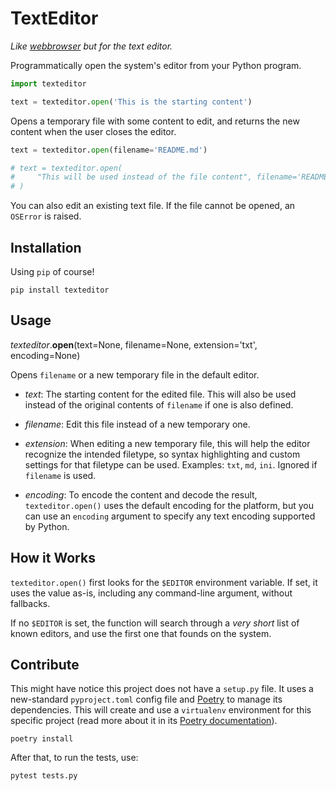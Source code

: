 # TextEditor

*Like [webbrowser](https://docs.python.org/3.7/library/webbrowser.html) but for the text editor.*

Programmatically open the system's editor from your Python program.

```python
import texteditor

text = texteditor.open('This is the starting content')
```

Opens a temporary file with some content to edit, and returns the new content when
the user closes the editor.

```python
text = texteditor.open(filename='README.md')

# text = texteditor.open(
#     "This will be used instead of the file content", filename='README.md'
# )
```

You can also edit an existing text file. If the file cannot be opened, an `OSError`
is raised.


## Installation

Using `pip` of course!

```
pip install texteditor
```


## Usage

*texteditor*.**open**(text=None, filename=None, extension='txt', encoding=None)

Opens `filename` or a new temporary file in the default editor.

- *text*:
    The starting content for the edited file. This will also be used instead of the
    original contents of `filename` if one is also defined.

- *filename*:
    Edit this file instead of a new temporary one.

- *extension*:
    When editing a new temporary file, this will help the editor recognize the
    intended filetype, so syntax highlighting and custom settings for that
    filetype can be used. Examples: `txt`, `md`, `ini`.
    Ignored if `filename` is used.

- *encoding*:
    To encode the content and decode the result, `texteditor.open()` uses the default
    encoding for the platform, but you can use an `encoding` argument to specify
    any text encoding supported by Python.


## How it Works

`texteditor.open()` first looks for the `$EDITOR` environment variable. If set, it uses
the value as-is, including any command-line argument, without fallbacks.

If no `$EDITOR` is set, the function will search through a *very short* list of known
editors, and use the first one that founds on the system.


## Contribute

This might have notice this project does not have a `setup.py` file.
It uses a new-standard `pyproject.toml` config file and [Poetry](https://poetry.eustace.io/)
to manage its dependencies. This will create and use a `virtualenv` environment for
this specific project (read more about it in its [Poetry documentation](https://poetry.eustace.io/docs/cli/#install)).

```
poetry install
```

After that, to run the tests, use:

```
pytest tests.py
```
